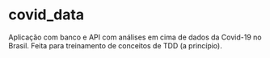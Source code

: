 # covid_data
Aplicação com banco e API com análises em cima de dados da Covid-19 no Brasil. Feita para treinamento de conceitos de TDD (a princípio).
